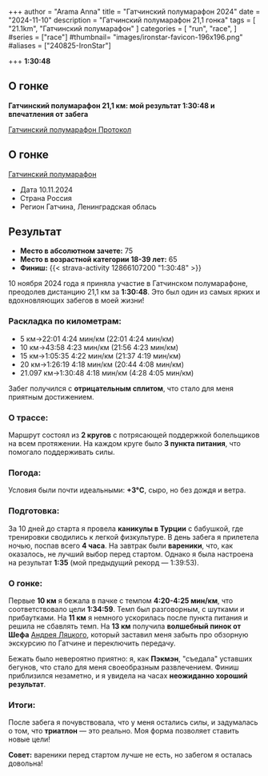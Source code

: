 +++
author = "Arama Anna"
title = "Гатчинский полумарафон  2024"
date = "2024-11-10"
description = "Гатчинский полумарафон 21,1 гонка"
tags = [
    "21.1km",
    "Гатчинский полумарафон"
]
categories = [
    "run",
    "race",
]
#series = ["race"]
#thumbnail= "images/ironstar-favicon-196x196.png"
#aliases = ["240825-IronStar"]

+++
**1:30:48**



<!--more-->

## О гонке

**Гатчинский полумарафон 21,1 км: мой результат 1:30:48 и впечатления от забега**  

[Гатчинский полумарафон Протокол](https://reg.o-time.ru/race.php?ev=0&event=24303)

## О гонке

[Гатчинский полумарафон](https://gatchinahalf.ru)

- Дата  10.11.2024
- Страна  Россия 
- Регион  Гатчина, Ленинградская облась


## Результат
- **Место в абсолютном зачете:** 75  
- **Место в возрастной категории 18-39 лет:** 65  
- **Финиш:** {{< strava-activity 12866107200 "1:30:48" >}}


10 ноября 2024 года я приняла участие в Гатчинском полумарафоне, преодолев дистанцию 21,1 км за **1:30:48**. Это был один из самых ярких и вдохновляющих забегов в моей жизни!  


### Раскладка по километрам:  
- 5 км->22:01 4:24 мин/км (22:01 4:24 мин/км)
- 10 км->43:58 4:23 мин/км (21:56 4:23 мин/км)
- 15 км->1:05:35 4:22 мин/км (21:37 4:19 мин/км)
- 20 км->1:26:19 4:18 мин/км (20:44 4:08 мин/км)
- 21.097 км->1:30:48 4:18 мин/км (4:28 4:05 мин/км)

Забег получился с **отрицательным сплитом**, что стало для меня приятным достижением.  

### О трассе:  
Маршрут состоял из **2 кругов** с потрясающей поддержкой болельщиков на всем протяжении. На каждом круге было **3 пункта питания**, что помогало поддерживать силы.  

### Погода:  
Условия были почти идеальными: **+3°C**, сыро, но без дождя и ветра.  

### Подготовка:  
За 10 дней до старта я провела **каникулы в Турции** с бабушкой, где тренировки сводились к легкой физкультуре. В день забега я прилетела ночью, поспав всего **4 часа**. На завтрак были **вареники**, что, как оказалось, не лучший выбор перед стартом. Однако я была настроена на результат **1:35** (мой предыдущий рекорд — 1:39:53).  

### О гонке:  
Первые **10 км** я бежала в пачке с темпом **4:20-4:25 мин/км**, что соответствовало цели **1:34:59**. Темп был разговорным, с шутками и прибаутками. На **11 км** я немного ускорилась после пункта питания и решила не сбавлять темп. На **13 км** получила **волшебный пинок от Шефа** [Андрея Ляцкого](/mycoach/), который заставил меня забыть про обзорную экскурсию по Гатчине и переключить передачу.  

Бежать было невероятно приятно: я, как **Пэкмэн**, "съедала" уставших бегунов, что стало для меня своеобразным развлечением. Финиш приблизился незаметно, и я увидела на часах **неожиданно хороший результат**.  

### Итоги:  
После забега я почувствовала, что у меня остались силы, и задумалась о том, что **триатлон** — это реально. Моя форма позволяет ставить новые цели!  

**Совет:** вареники перед стартом лучше не есть, но забегом я осталась довольна!  
